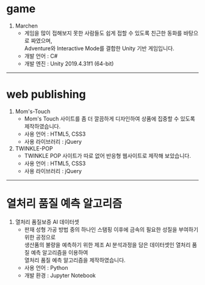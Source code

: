 # game
<ol>
  <li>
    <span>Marchen</span>
    <ul>
      <li>게임을 많이 접해보지 못한 사람들도 쉽게 접할 수 있도록 친근한 동화를 바탕으로 짜였으며, <br>
        Adventure와 Interactive Mode를 결합한 Unity 기반 게임입니다.</li>
      <li>개발 언어 : C#</li>
      <li>개발 엔진 : Unity 2019.4.31f1 (64-bit)</li>
    </ul>
  </li>
</ol>
<hr>

# web publishing
<ol>
  <li>
    <span>Mom's-Touch</span>
    <ul>
      <li>Mom's Touch 사이트를 좀 더 깔끔하게 디자인하여 상품에 집중할 수 있도록 제작하였습니다.</li>
      <li>사용 언어 : HTML5, CSS3</li>
      <li>사용 라이브러리 : jQuery</li>
    </ul>
  </li>
  <li>
    <span>TWINKLE-POP</span>
    <ul>
      <li>TWINKLE POP 사이트가 따로 없어 반응형 웹사이트로 제작해 보았습니다.</li>
      <li>사용 언어 : HTML5, CSS3</li>
      <li>사용 라이브러리 : jQuery</li>
    </ul>
  </li>
</ol>
<hr>

# 열처리 품질 예측 알고리즘
<ol>
  <li>
    <span>열처리 품질보증 AI 데이터셋</span>
    <ul>
      <li>판재 성형 가공 방법 중의 하나인 스탬핑 이후에 금속의 필요한 성질을 부여하기 위한 공정으로<br>
        생산품의 불량을 예측하기 위한 제조 AI 분석과정을 담은 데이터셋인 열처리 품질 예측 알고리즘을 이용하여
        <br>열처리 품질 예측 알고리즘을 제작하였습니다.</li>
      <li>사용 언어 : Python</li>
      <li>개발 환경 : Jupyter Notebook</li>
    </ul>
  </li>
</ol>
